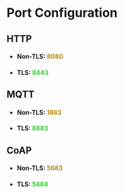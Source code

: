 # Port Configuration

## HTTP
<ul>
  <li><h4>Non-TLS: <span style="color:darkgoldenrod;">8080</span></h4></li>
  <li><h4>TLS: <span style="color:limegreen;">8443</span></h4></li>
</ul>

## MQTT
<ul>
  <li><h4>Non-TLS: <span style="color:darkgoldenrod;">1883</span></h4></li>
  <li><h4>TLS: <span style="color:limegreen;">8883</span></h4></li>
</ul>


## CoAP
<ul>
  <li><h4>Non-TLS: <span style="color:darkgoldenrod;">5683</span></h4></li>
  <li><h4>TLS: <span style="color:limegreen;">5684</span></h4></li>
</ul>
